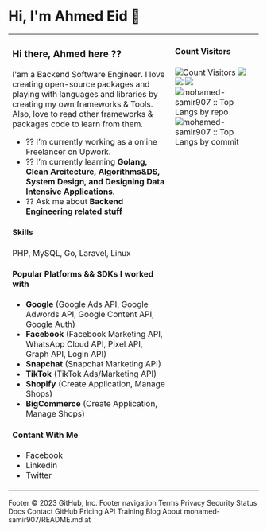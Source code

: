 # Hi, I'm Ahmed Eid  👋 
<table>
<tr valign="top">
<td width="65%">

### Hi there, Ahmed here ??
I'am a Backend Software Engineer. I love creating open-source packages and playing with languages and libraries by creating my own frameworks & Tools. Also, love to read other frameworks & packages code to learn from them.

- ?? I’m currently working as a online Freelancer on Upwork.
- ?? I’m currently learning  **Golang, Clean Arcitecture, Algorithms&DS, System Design, and Designing Data Intensive Applications**.
- ?? Ask me about **Backend Engineering related stuff**

<!--
- ?? How to reach me: ...
- ?? Pronouns: ...
- ? Fun fact: ...
- ?? I’m looking to collaborate on ...
- ?? I’m looking for help with ...
- ?? ’m available for freelancing.
-->
  
#### Skills
PHP, MySQL, Go, Laravel, Linux
  
#### Popular Platforms && SDKs I worked with
- **Google** (Google Ads API, Google Adwords API, Google Content API, Google Auth)
- **Facebook** (Facebook Marketing API, WhatsApp Cloud API, Pixel API, Graph API, Login API)
- **Snapchat** (Snapchat Marketing API)
- **TikTok** (TikTok Ads/Marketing API)
- **Shopify** (Create Application, Manage Shops)
- **BigCommerce** (Create Application, Manage Shops)

#### Contant With Me
- Facebook
- Linkedin
- Twitter

</td>
<td width="35%">

#### Count Visitors
<img src="https://profile-counter.glitch.me/mohamed-samir907/count.svg" alt="Count Visitors">

<img src="https://github-readme-stats.vercel.app/api?username=mohamed-samir907&show_icons=true">
<img src="https://github-readme-streak-stats.herokuapp.com/?user=mohamed-samir907&hide_border=false" />

<img src="https://github-readme-stats.vercel.app/api/top-langs/?username=mohamed-samir907&layout=compact">
<img src="https://github-profile-summary-cards.vercel.app/api/cards/repos-per-language?username=mohamed-samir907&layout=compact&hide_border=true" alt="mohamed-samir907 :: Top Langs by repo" />
<img src="https://github-profile-summary-cards.vercel.app/api/cards/most-commit-language?username=mohamed-samir907&layout=compact&hide_border=true"
alt="mohamed-samir907 :: Top Langs by commit" />
<!-- <img src="https://cr-ss-service.azurewebsites.net/api/ScreenShot?widget=summary&username=mohamed-samir907&badges=3"> -->

</td>
</tr>
</table

Footer
© 2023 GitHub, Inc.
Footer navigation
Terms
Privacy
Security
Status
Docs
Contact GitHub
Pricing
API
Training
Blog
About
mohamed-samir907/README.md at
